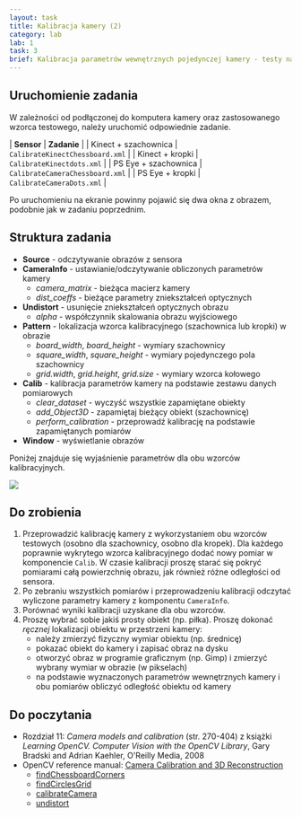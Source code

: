 ```yaml
---
layout: task
title: Kalibracja kamery (2)
category: lab
lab: 1
task: 3
brief: Kalibracja parametrów wewnętrznych pojedynczej kamery - testy na sprzęcie, wykorzystanie różnych wzorców kalibracyjnych.
---
```


## Uruchomienie zadania

W zależności od podłączonej do komputera kamery oraz zastosowanego wzorca testowego, należy uruchomić odpowiednie zadanie. 

| **Sensor**              | **Zadanie**           |
| Kinect + szachownica    | `CalibrateKinectChessboard.xml` |
| Kinect + kropki         | `CalibrateKinectdots.xml` |
| PS Eye + szachownica    | `CalibrateCameraChessboard.xml` |
| PS Eye + kropki         | `CalibrateCameraDots.xml` |

Po uruchomieniu na ekranie powinny pojawić się dwa okna z obrazem, podobnie jak w zadaniu poprzednim.

## Struktura zadania

   * **Source** - odczytywanie obrazów z sensora
   * **CameraInfo** - ustawianie/odczytywanie obliczonych parametrów kamery
      * *camera_matrix* - bieżąca macierz kamery
      * *dist_coeffs* - bieżące parametry zniekształceń optycznych
   * **Undistort** - usunięcie zniekształceń optycznych obrazu
      * *alpha* - współczynnik skalowania obrazu wyjściowego
   * **Pattern** - lokalizacja wzorca kalibracyjnego (szachownica lub kropki) w obrazie
      * *board_width*, *board_height* - wymiary szachownicy
      * *square_width*, *square_height* - wymiary pojedynczego pola szachownicy
      * *grid.width*, *grid.height*, *grid.size* - wymiary wzorca kołowego
   * **Calib** - kalibracja parametrów kamery na podstawie zestawu danych pomiarowych
      * *clear_dataset* - wyczyść wszystkie zapamiętane obiekty
      * *add_Object3D* - zapamiętaj bieżący obiekt (szachownicę) 
      * *perform_calibration* - przeprowadź kalibrację na podstawie zapamiętanych pomiarów
   * **Window** - wyświetlanie obrazów

Poniżej znajduje się wyjaśnienie parametrów dla obu wzorców kalibracyjnych.

![]({{site.baseurl}}/public/l1/pattern_explained.png)

## Do zrobienia

1. Przeprowadzić kalibrację kamery z wykorzystaniem obu wzorców testowych (osobno dla szachownicy, osobno dla kropek).
Dla każdego poprawnie wykrytego wzorca kalibracyjnego dodać nowy pomiar w komponencie `Calib`.
W czasie kalibracji proszę starać się pokryć pomiarami całą powierzchnię obrazu, jak również różne odległości od sensora.
2. Po zebraniu wszystkich pomiarów i przeprowadzeniu kalibracji odczytać wyliczone parametry kamery z komponentu `CameraInfo`.
3. Porównać wyniki kalibracji uzyskane dla obu wzorców.
4. Proszę wybrać sobie jakiś prosty obiekt (np. piłka). Proszę dokonać _ręcznej_ lokalizacji obiektu w przestrzeni kamery:
   * należy zmierzyć fizyczny wymiar obiektu (np. średnicę)
   * pokazać obiekt do kamery i zapisać obraz na dysku
   * otworzyć obraz w programie graficznym (np. Gimp) i zmierzyć wybrany wymiar w obrazie (w pikselach)
   * na podstawie wyznaczonych parametrów wewnętrznych kamery i obu pomiarów obliczyć odległość obiektu od kamery

## Do poczytania
   * Rozdział 11: _Camera models and calibration_ (str. 270-404) z książki _Learning OpenCV. Computer Vision with the OpenCV Library_, Gary Bradski and Adrian Kaehler, O'Reilly Media, 2008
   * OpenCV reference manual: [Camera Calibration and 3D Reconstruction](http://docs.opencv.org/2.4/modules/calib3d/doc/camera_calibration_and_3d_reconstruction.html)
      * [findChessboardCorners](http://docs.opencv.org/2.4/modules/calib3d/doc/camera_calibration_and_3d_reconstruction.html#findchessboardcorners)
      * [findCirclesGrid](http://docs.opencv.org/2.4/modules/calib3d/doc/camera_calibration_and_3d_reconstruction.html#findcirclesgrid)
      * [calibrateCamera](http://docs.opencv.org/2.4/modules/calib3d/doc/camera_calibration_and_3d_reconstruction.html#calibratecamera)
      * [undistort](http://docs.opencv.org/2.4/modules/imgproc/doc/geometric_transformations.html#undistort)

